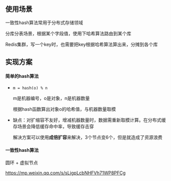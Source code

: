 ## 使用场景

一致性hash算法常用于分布式存储领域

分库分表场景，根据某个字段值，使用下哈希算法路由到某个库

Redis集群，写一个key时，也需要把key根据哈希算法算出来，分摊到各个库









## 实现方案

#### 简单的hash算法

- `m = hash(o) % n`

  m是机器编号，o是对象，n是机器数量

  根据hash函数算出对象o的哈希值，与机器数量取模

- 缺点：对扩缩容不友好，增减机器数量时，数据需重新取模计算。在分布式缓存场景会降低缓存命中率，导致缓存击穿

  解决方案可以使用**成倍扩容**来解决，3个节点变6个，但是就造成了资源浪费



#### 一致性hash算法

圆环 + 虚拟节点

https://mp.weixin.qq.com/s/sLjgpLcbNHFVh71WP8PFCg